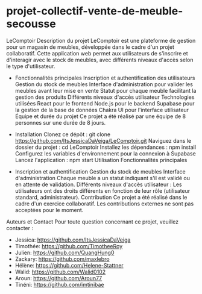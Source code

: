 # projet-collectif-vente-de-meuble-secousse
LeComptoir
Description du projet
LeComptoir est une plateforme de gestion pour un magasin de meubles, développée dans le cadre d'un projet collaboratif. Cette application web permet aux utilisateurs de s'inscrire et d'interagir avec le stock de meubles, avec différents niveaux d'accès selon le type d'utilisateur.

- Fonctionnalités principales
Inscription et authentification des utilisateurs
Gestion du stock de meubles
Interface d'administration pour valider les meubles avant leur mise en vente
Statut pour chaque meuble facilitant la gestion des produits
Différents niveaux d'accès utilisateur
Technologies utilisées
React pour le frontend
Node.js pour le backend
Supabase pour la gestion de la base de données
Chakra UI pour l'interface utilisateur
Équipe et durée du projet
Ce projet a été réalisé par une équipe de 8 personnes sur une durée de 8 jours.

- Installation
Clonez ce dépôt : git clone https://github.com/ItsJessicaDaVeiga/LeComptoir.git
Naviguez dans le dossier du projet : cd LeComptoir
Installez les dépendances : npm install
Configurez les variables d'environnement pour la connexion à Supabase
Lancez l'application : npm start
Utilisation
Fonctionnalités principales

- Inscription et authentification
Gestion du stock de meubles
Interface d'administration
Chaque meuble a un statut indiquant s'il est validé ou en attente de validation.
Différents niveaux d'accès utilisateur : Les utilisateurs ont des droits différents en fonction de leur rôle (utilisateur standard, administrateur).
Contribution
Ce projet a été réalisé dans le cadre d'un exercice collaboratif. Les contributions externes ne sont pas acceptées pour le moment.

Auteurs et Contact
Pour toute question concernant ce projet, veuillez contacter :

- Jessica: https://github.com/ItsJessicaDaVeiga
- Timothée: https://github.com/TimotheeRoy
- Julien: https://github.com/QuangHung0
- Zackary: https://github.com/maxlebro
- Hélène: https://github.com/Helene-Stattner
- Walid: https://github.com/Walid0102
- Aroun: https://github.com/Aroun77
- Tinéni: https://github.com/imtinibae
